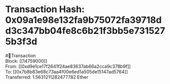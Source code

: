 
Transaction Hash: 0x09a1e98e132fa9b75072fa39718dd3c347bb04fe8c6b21f3bb5e7315275b3f3d
====================================================================================
  
#💸Transaction  
Block: [[14759000]]  
From: [[0xd9e1ce17f2641f24ae83637ab66a2cca9c378b9f]]  
To: [[0x7b8b83e68c73aa4f00e6ed1a505de15147ad5764]]  
Transferred: 1.5631211282477782 Ether
